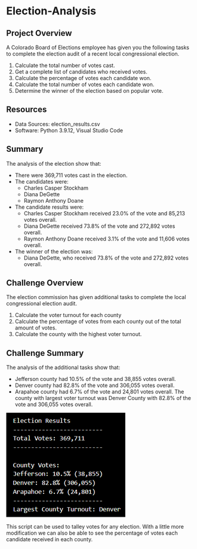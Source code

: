 # Election-Analysis

## Project Overview
A Colorado Board of Elections employee has given you the following tasks to complete the election audit of a recent local congressional election.

1. Calculate the total number of votes cast.
2. Get a complete list of candidates who received votes.
3. Calculate the percentage of votes each candidate won.
4. Calculate the total number of votes each candidate won.
5. Determine the winner of the election based on popular vote.

## Resources
- Data Sources: election_results.csv
- Software: Python 3.9.12, Visual Studio Code

## Summary
The analysis of the election show that:
- There were 369,711 votes cast in the election.
- The candidates were:
    - Charles Casper Stockham
    - Diana DeGette
    - Raymon Anthony Doane
- The candidate results were:
    - Charles Casper Stockham received 23.0% of the vote and 85,213 votes overall.
    - Diana DeGette received 73.8% of the vote and 272,892 votes overall.
    - Raymon Anthony Doane received 3.1% of the vote and 11,606 votes overall.
- The winner of the election was:
    - Diana DeGette, who received 73.8% of the vote and 272,892 votes overall.


    
## Challenge Overview
The election commission has given additional tasks to complete the local congressional election audit.

  1. Calculate the voter turnout for each county
  2. Calculate the percentage of votes from each county out of the total amount of votes.
  3. Calculate the county with the highest voter turnout.
  
## Challenge Summary
The analysis of the additional tasks show that:
  - Jefferson county had 10.5% of the vote and 38,855 votes overall.
  - Denver county had 82.8% of the vote and 306,055 votes overall.
  - Arapahoe county had 6.7% of the vote and 24,801 votes overall.
The county with largest voter turnout was Denver County with 82.8% of the vote and 306,055 votes overall.

![image](https://github.com/awill1786/election-analysis/blob/main/analysis/County_turnout.png?raw=true)

This script can be used to talley votes for any election. With a little more modification we can also be able to see the percentage of votes each candidate received in each county.   



